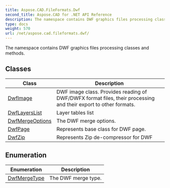 ```yaml
---
title: Aspose.CAD.FileFormats.Dwf
second_title: Aspose.CAD for .NET API Reference
description: The namespace contains DWF graphics files processing classes and methods
type: docs
weight: 570
url: /net/aspose.cad.fileformats.dwf/
---
```

The namespace contains DWF graphics files processing classes and methods.

## Classes

| Class | Description |
| --- | --- |
| [DwfImage](./dwfimage/) | DWF image class. Provides reading of DWF/DWFX format files, their processing and their export to other formats. |
| [DwfLayersList](./dwflayerslist/) | Layer tables list |
| [DwfMergeOptions](./dwfmergeoptions/) | The DWF merge options. |
| [DwfPage](./dwfpage/) | Represents base class for DWF page. |
| [DwfZip](./dwfzip/) | Represents Zip de-compressor for DWF |
## Enumeration

| Enumeration | Description |
| --- | --- |
| [DwfMergeType](./dwfmergetype/) | The DWF merge type. |


